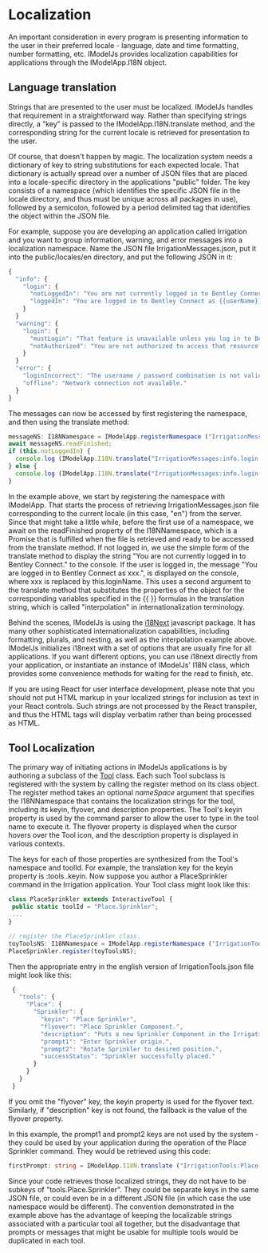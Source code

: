 # Localization

An important consideration in every program is presenting information to the user in their preferred locale - language, date and time formatting, number formatting, etc. IModelJs provides localization capabilities for applications through the IModelApp.I18N object.

## Language translation

Strings that are presented to the user must be localized. IModelJs handles that requirement in a straightforward way. Rather than specifying strings directly, a "key" is passed to the IModelApp.I18N.translate method, and the corresponding string for the current locale is retrieved for presentation to the user.

Of course, that doesn't happen by magic. The localization system needs a dictionary of key to string substitutions for each expected locale. That dictionary is actually spread over a number of JSON files that are placed into a locale-specific directory in the applications "public" folder. The key consists of a namespace (which identifies the specific JSON file in the locale directory, and thus must be unique across all packages in use), followed by a semicolon, followed by a period delimited tag that identifies the object within the JSON file.

For example, suppose you are developing an application called Irrigation and you want to group information, warning, and error messages into a localization namespace. Name the JSON file IrrigationMessages.json, put it into the public/locales/en directory, and put the following JSON in it:

 ```ts
 {
   "info": {
     "login": {
       "notLoggedIn": "You are not currently logged in to Bentley Connect.",
       "loggedIn": "You are logged in to Bentley Connect as {{userName}}."
     }
   }
   "warning": {
     "login": {
       "mustLogin": "That feature is unavailable unless you log in to Bentley Connect.",
       "notAuthorized": "You are not authorized to access that resource."
     }
   }
   "error": {
     "loginIncorrect": "The username / password combination is not valid.",
     "offline": "Network connection not available."
   }
 }
 ```

The messages can now be accessed by first registering the namespace, and then using the translate method:

```ts
messageNS: I18NNamespace = IModelApp.registerNamespace ("IrrigationMessages");
await messageNS.readFinished;
if (this.notLoggedIn) {
  console.log (IModelApp.I18N.translate("IrrigationMessages:info.login.loggedIn")
} else {
  console.log (IModelApp.I18N.translate("IrrigationMessages:info.login.notLoggedIn", {userName: this.loginName});
}
```

In the example above, we start by registering the namespace with IModelApp. That starts the process of retrieving IrrigationMessages.json file corresponding to the current locale (in this case, "en") from the server. Since that might take a little while, before the first use of a namespace, we await on the readFinished property of the I18NNamespace, which is a Promise that is fulfilled when the file is retrieved and ready to be accessed from the translate method. If not logged in, we use the simple form of the translate method to display the string "You are not currently logged in to Bentley Connect." to the console. If the user is logged in, the message "You are logged in to Bentley Connect as xxx.", is displayed on the console, where xxx is replaced by this.loginName. This uses a second argument to the translate method that substitutes the properties of the object for the corresponding variables specified in the {{ }} formulas in the translation string, which is called "interpolation" in internationalization terminology.

Behind the scenes, IModelJs is using the [i18Next](http://www.i18next.com) javascript package. It has many other sophisticated internationalization capabilities, including formatting, plurals, and nesting, as well as the interpolation example above. IModelJs initializes i18next with a set of options that are usually fine for all applications. If you want different options, you can use i18next directly from your application, or instantiate an instance of IModelJs' I18N class, which provides some convenience methods for waiting for the read to finish, etc.

If you are using React for user interface development, please note that you should not put HTML markup in your localized strings for inclusion as text in your React controls. Such strings are not processed by the React transpiler, and thus the HTML tags will display verbatim rather than being processed as HTML.

## Tool Localization

The primary way of initiating actions in IModelJs applications is by authoring a subclass of the [Tool](./Tool#ToolClass) class. Each such Tool subclass is registered with the system by calling the register method on its class object. The register method takes an optional *nameSpace* argument that specifies the I18NNamespace that contains the localization strings for the tool, including its keyin, flyover, and description properties. The Tool's keyin property is used by the command parser to allow the user to type in the tool name to execute it. The flyover property is displayed when the cursor hovers over the Tool icon, and the description property is displayed in various contexts.

The keys for each of those properties are synthesized from the Tool's namespace and toolId. For example, the translation key for the keyin property is <Namespace>:tools.<toolId>.keyin. Now suppose you author a PlaceSprinkler command in the Irrigation application. Your Tool class might look like this:

```ts
class PlaceSprinkler extends InteractiveTool {
 public static toolId = "Place.Sprinkler";
 ...
}

// register the PlaceSprinkler class.
toyToolsNS: I18NNamespace = IModelApp.registerNamespace ("IrrigationTools");
PlaceSprinkler.register(toyToolsNS);
```

Then the appropriate entry in the english version of IrrigationTools.json file might look like this:

```ts
 {
   "tools": {
     "Place": {
       "Sprinkler": {
         "keyin": "Place Sprinkler",
         "flyover": "Place Sprinkler Component.",
         "description": "Puts a new Sprinkler Component in the Irrigation System.",
         "prompt1": "Enter Sprinkler origin.",
         "prompt2": "Rotate Sprinkler to desired position.",
         "successStatus": "Sprinkler successfully placed."
       }
     }
   }
 }
 ```

If you omit the "flyover" key, the keyin property is used for the flyover text. Similarly, if "description" key is not found, the fallback is the value of the flyover property.
 
In this example, the prompt1 and prompt2 keys are not used by the system - they could be used by your application during the operation of the Place Sprinkler command. They would be retrieved using this code:

```ts
firstPrompt: string = IModelApp.I18N.translate ("IrrigationTools:Place.Sprinkler.prompt1");
```

Since your code retrieves those localized strings, they do not have to be subkeys of "tools.Place.Sprinkler". They could be separate keys in the same JSON file, or could even be in a different JSON file (in which case the use namespace would be different). The convention demonstrated in the example above has the advantage of keeping the localizable strings associated with a particular tool all together, but the disadvantage that prompts or messages that might be usable for multiple tools would be duplicated in each tool.